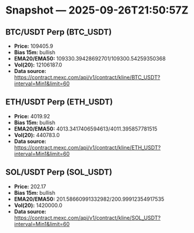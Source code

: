 # Snapshot — 2025-09-26T21:50:57Z

## BTC/USDT Perp (BTC_USDT)
- **Price:** 109405.9
- **Bias 15m:** bullish
- **EMA20/EMA50:** 109330.39428692701/109300.54259350368
- **Vol(20):** 12106187.0
- **Data source:** https://contract.mexc.com/api/v1/contract/kline/BTC_USDT?interval=Min1&limit=60

## ETH/USDT Perp (ETH_USDT)
- **Price:** 4019.92
- **Bias 15m:** bullish
- **EMA20/EMA50:** 4013.3417406594613/4011.395857781515
- **Vol(20):** 440783.0
- **Data source:** https://contract.mexc.com/api/v1/contract/kline/ETH_USDT?interval=Min1&limit=60

## SOL/USDT Perp (SOL_USDT)
- **Price:** 202.17
- **Bias 15m:** bullish
- **EMA20/EMA50:** 201.58660991332982/200.99912354917535
- **Vol(20):** 1420000.0
- **Data source:** https://contract.mexc.com/api/v1/contract/kline/SOL_USDT?interval=Min1&limit=60
